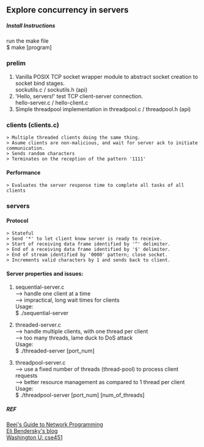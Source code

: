 ## Explore concurrency in servers


##### Install Instructions
   run the make file    
    $ make [program]    


### prelim
  1. Vanilla POSIX TCP socket wrapper module to abstract socket creation to socket bind stages.   
      sockutils.c / sockutils.h (api)   
  2. 'Hello, servers!' test TCP client-server connection.   
      hello-server.c / hello-client.c   
  3. Simple threadpool implementation in threadpool.c / threadpool.h (api)


### clients  (clients.c)
    > Multiple threaded clients doing the same thing.   
    > Asume clients are non-malicious, and wait for server ack to initiate communication.   
    > Sends random characters   
    > Terminates on the reception of the pattern '1111'   
####  Performance
    > Evaluates the server response time to complete all tasks of all clients   


### servers 

####  Protocol
    > Stateful    
    > Send '*' to let client know server is ready to receive.   
    > Start of receiving data frame identified by '^' delimiter.    
    > End of a receiving data frame identified by '$' delimiter.    
    > End of stream identified by '0000' pattern; close socket.   
    > Increments valid characters by 1 and sends back to client.    

####  Server properties and issues:
  1. sequential-server.c    
   --> handle one client at a time    
   --> impractical, long wait times for clients   
   Usage:   
          $ ./sequential-server   

  2. threaded-server.c    
   --> handle multiple clients, with one thread per client    
   --> too many threads, lame duck to DoS attack    
   Usage:   
          $ ./threaded-server [port_num]    

  3. threadpool-server.c    
   --> use a fixed number of threads (thread-pool) to process client requests   
   --> better resource management as compared to 1 thread per client    
   Usage:   
          $ ./threadpool-server [port_num] [num_of_threads]   



##### REF
  [Beej's Guide to Network Programming](https://beej.us/guide/bgnet/html/multi/index.html)    
	[Eli Bendersky's blog](https://eli.thegreenplace.net/2017/concurrent-servers-part-1-introduction)     
  [Washington U: cse451](https://courses.cs.washington.edu/courses/cse451/01wi/projects/proj2/proj2.html)    
